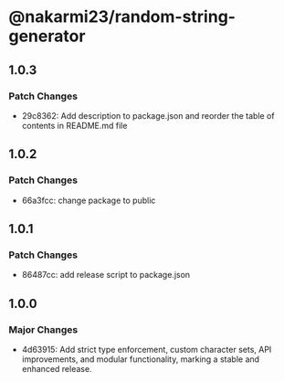 # @nakarmi23/random-string-generator

## 1.0.3

### Patch Changes

- 29c8362: Add description to package.json and reorder the table of contents in README.md file

## 1.0.2

### Patch Changes

- 66a3fcc: change package to public

## 1.0.1

### Patch Changes

- 86487cc: add release script to package.json

## 1.0.0

### Major Changes

- 4d63915: Add strict type enforcement, custom character sets, API improvements, and modular functionality, marking a stable and enhanced release.
